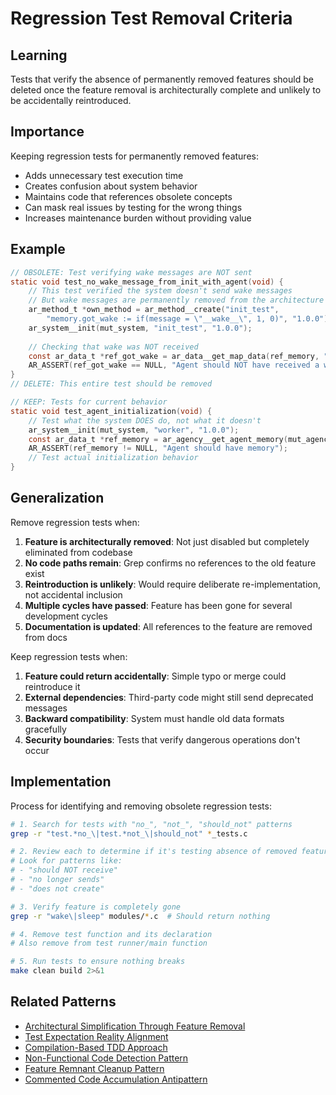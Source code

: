 # Regression Test Removal Criteria

## Learning
Tests that verify the absence of permanently removed features should be deleted once the feature removal is architecturally complete and unlikely to be accidentally reintroduced.

## Importance
Keeping regression tests for permanently removed features:
- Adds unnecessary test execution time
- Creates confusion about system behavior
- Maintains code that references obsolete concepts
- Can mask real issues by testing for the wrong things
- Increases maintenance burden without providing value

## Example
```c
// OBSOLETE: Test verifying wake messages are NOT sent
static void test_no_wake_message_from_init_with_agent(void) {
    // This test verified the system doesn't send wake messages
    // But wake messages are permanently removed from the architecture
    ar_method_t *own_method = ar_method__create("init_test", 
        "memory.got_wake := if(message = \"__wake__\", 1, 0)", "1.0.0");
    ar_system__init(mut_system, "init_test", "1.0.0");
    
    // Checking that wake was NOT received
    const ar_data_t *ref_got_wake = ar_data__get_map_data(ref_memory, "got_wake");
    AR_ASSERT(ref_got_wake == NULL, "Agent should NOT have received a wake message");
}
// DELETE: This entire test should be removed

// KEEP: Tests for current behavior
static void test_agent_initialization(void) {
    // Test what the system DOES do, not what it doesn't
    ar_system__init(mut_system, "worker", "1.0.0");
    const ar_data_t *ref_memory = ar_agency__get_agent_memory(mut_agency, 1);
    AR_ASSERT(ref_memory != NULL, "Agent should have memory");
    // Test actual initialization behavior
}
```

## Generalization
Remove regression tests when:
1. **Feature is architecturally removed**: Not just disabled but completely eliminated from codebase
2. **No code paths remain**: Grep confirms no references to the old feature exist
3. **Reintroduction is unlikely**: Would require deliberate re-implementation, not accidental inclusion
4. **Multiple cycles have passed**: Feature has been gone for several development cycles
5. **Documentation is updated**: All references to the feature are removed from docs

Keep regression tests when:
1. **Feature could return accidentally**: Simple typo or merge could reintroduce it
2. **External dependencies**: Third-party code might still send deprecated messages
3. **Backward compatibility**: System must handle old data formats gracefully
4. **Security boundaries**: Tests that verify dangerous operations don't occur

## Implementation
Process for identifying and removing obsolete regression tests:
```bash
# 1. Search for tests with "no_", "not_", "should_not" patterns
grep -r "test.*no_\|test.*not_\|should_not" *_tests.c

# 2. Review each to determine if it's testing absence of removed feature
# Look for patterns like:
# - "should NOT receive"
# - "no longer sends"  
# - "does not create"

# 3. Verify feature is completely gone
grep -r "wake\|sleep" modules/*.c  # Should return nothing

# 4. Remove test function and its declaration
# Also remove from test runner/main function

# 5. Run tests to ensure nothing breaks
make clean build 2>&1
```

## Related Patterns
- [Architectural Simplification Through Feature Removal](architectural-simplification-through-feature-removal.md)
- [Test Expectation Reality Alignment](test-expectation-reality-alignment.md)
- [Compilation-Based TDD Approach](compilation-based-tdd-approach.md)
- [Non-Functional Code Detection Pattern](non-functional-code-detection-pattern.md)
- [Feature Remnant Cleanup Pattern](feature-remnant-cleanup-pattern.md)
- [Commented Code Accumulation Antipattern](commented-code-accumulation-antipattern.md)